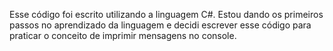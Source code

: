 Esse código foi escrito utilizando a linguagem C#. Estou dando os primeiros passos no aprendizado da linguagem e decidi escrever esse código
para praticar o conceito de imprimir mensagens no console.
